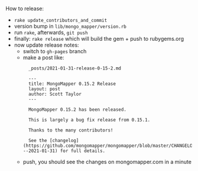 How to release:

  * `rake update_contributors_and_commit`
  * version bump in `lib/mongo_mapper/version.rb`
  * run `rake`, afterwards, `git push`
  * finally: `rake release` which will build the gem + push to rubygems.org
  * now update release notes:
    * switch to `gh-pages` branch
    * make a post like:
      ```
        _posts/2021-01-31-release-0-15-2.md

        ---
        title: MongoMapper 0.15.2 Release
        layout: post
        author: Scott Taylor
        ---

        MongoMapper 0.15.2 has been released.

        This is largely a bug fix release from 0.15.1.

        Thanks to the many contributors!

        See the [changelog](https://github.com/mongomapper/mongomapper/blob/master/CHANGELOG.md#0152---2021-01-31) for full details.
      ```
    * push, you should see the changes on mongomapper.com in a minute
